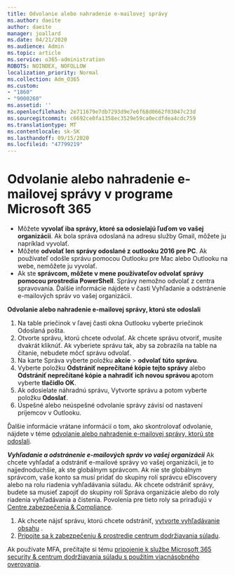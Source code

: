 ```yaml
---
title: Odvolanie alebo nahradenie e-mailovej správy
ms.author: daeite
author: daeite
manager: joallard
ms.date: 04/21/2020
ms.audience: Admin
ms.topic: article
ms.service: o365-administration
ROBOTS: NOINDEX, NOFOLLOW
localization_priority: Normal
ms.collection: Adm_O365
ms.custom:
- "1860"
- "9000260"
ms.assetid: ''
ms.openlocfilehash: 2e711679e7db7293d9e7e6f68d0662f03047c23d
ms.sourcegitcommit: c6692ce0fa1358ec3529e59ca0ecdfdea4cdc759
ms.translationtype: MT
ms.contentlocale: sk-SK
ms.lasthandoff: 09/15/2020
ms.locfileid: "47799219"
---
```

# <a name="recall-or-replace-an-email-message-in-microsoft-365"></a>Odvolanie alebo nahradenie e-mailovej správy v programe Microsoft 365

- Môžete **vyvolať iba správy, ktoré sa odosielajú ľuďom vo vašej organizácii**. Ak bola správa odoslaná na adresu služby Gmail, môžete ju napríklad vyvolať.
- Môžete **odvolať len správy odoslané z outlooku 2016 pre PC**. Ak používateľ odošle správu pomocou Outlooku pre Mac alebo Outlooku na webe, nemôžete ju vyvolať.
- Ak ste **správcom, môžete v mene používateľov odvolať správy pomocou prostredia PowerShell**. Správy nemožno odvolať z centra spravovania. Ďalšie informácie nájdete v časti Vyhľadanie a odstránenie e-mailových správ vo vašej organizácii.

**Odvolanie alebo nahradenie e-mailovej správy, ktorú ste odoslali**

1. Na table priečinok v ľavej časti okna Outlooku vyberte priečinok Odoslaná pošta.
2. Otvorte správu, ktorú chcete odvolať. Ak chcete správu otvoriť, musíte dvakrát kliknúť. Ak vyberiete správu tak, aby sa zobrazila na table na čítanie, nebudete môcť správu odvolať.
3. Na karte Správa vyberte položku **akcie**  >  **odvolať túto správu**.
4. Vyberte položku **Odstrániť neprečítané kópie tejto správy** alebo **Odstrániť neprečítané kópie a nahradiť ich novou správou a**potom vyberte **tlačidlo OK**.
5. Ak odosielate náhradnú správu, Vytvorte správu a potom vyberte položku **Odoslať**.
6. Úspešné alebo neúspešné odvolanie správy závisí od nastavení príjemcov v Outlooku.

Ďalšie informácie vrátane informácií o tom, ako skontrolovať odvolanie, nájdete v téme [odvolanie alebo nahradenie e-mailovej správy, ktorú ste odoslali](https://support.office.com/article/35027f88-d655-4554-b4f8-6c0729a723a0).

***Vyhľadanie a odstránenie e-mailových správ vo vašej organizácii*** Ak chcete vyhľadať a odstrániť e-mailové správy vo vašej organizácii, je to najjednoduchšie, ak ste globálnym správcom. Ak nie ste globálnym správcom, vaše konto sa musí pridať do skupiny rolí správcu eDiscovery alebo na rolu riadenia vyhľadávania súladu. Ak chcete odstrániť správy, budete sa musieť zapojiť do skupiny rolí Správa organizácie alebo do roly riadenia vyhľadávania a čistenia. Povolenia pre tieto roly sa priraďujú v [Centre zabezpečenia & Compliance](https://protection.office.com/).

1. Ak chcete nájsť správu, ktorú chcete odstrániť, [vytvorte vyhľadávanie obsahu](https://docs.microsoft.com/microsoft-365/compliance/content-search) .
2. [Pripojte sa k zabezpečeniu & prostredie centrum dodržiavania súladu](https://docs.microsoft.com/powershell/exchange/office-365-scc/connect-to-scc-powershell/connect-to-scc-powershell?view=exchange-ps). 

Ak používate MFA, prečítajte si tému [pripojenie k službe Microsoft 365 security & centrum dodržiavania súladu s použitím viacnásobného overovania](https://docs.microsoft.com/powershell/exchange/office-365-scc/connect-to-scc-powershell/mfa-connect-to-scc-powershell?view=exchange-ps). 
